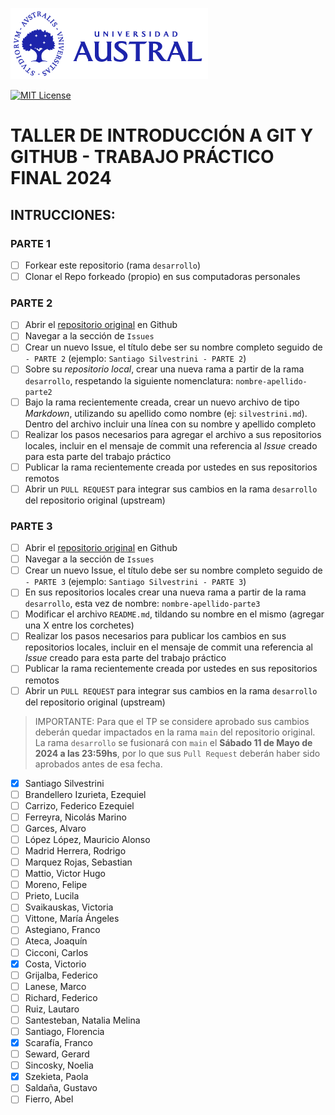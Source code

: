 ![MIT License](/images/logo-md-austral-1.png)

[![MIT License](https://img.shields.io/badge/License-MIT-green.svg)](https://choosealicense.com/licenses/mit/)

# TALLER DE INTRODUCCIÓN A GIT Y GITHUB - TRABAJO PRÁCTICO FINAL 2024

## INTRUCCIONES:

### PARTE 1

- [ ] Forkear este repositorio (rama `desarrollo`)
- [ ] Clonar el Repo forkeado (propio) en sus computadoras personales

### PARTE 2

- [ ] Abrir el [repositorio original](https://github.com/santiagosilvestrini/trabajo-final-2024) en Github
- [ ] Navegar a la sección de `Issues`
- [ ] Crear un nuevo Issue, el título debe ser su nombre completo seguido de `- PARTE 2` (ejemplo: `Santiago Silvestrini - PARTE 2`)
- [ ] Sobre su *repositorio local*, crear una nueva rama a partir de la rama `desarrollo`, respetando la siguiente nomenclatura: `nombre-apellido-parte2`
- [ ] Bajo la rama recientemente creada, crear un nuevo archivo de tipo *Markdown*, utilizando su apellido como nombre (ej: `silvestrini.md`). Dentro del archivo incluir una línea con su nombre y apellido completo
- [ ] Realizar los pasos necesarios para agregar el archivo a sus repositorios locales, incluir en el mensaje de commit una referencia al *Issue* creado para esta parte del trabajo práctico
- [ ] Publicar la rama recientemente creada por ustedes en sus repositorios remotos
- [ ] Abrir un `PULL REQUEST` para integrar sus cambios en la rama `desarrollo` del repositorio original (upstream)

### PARTE 3
- [ ] Abrir el [repositorio original](https://github.com/santiagosilvestrini/trabajo-final-2024) en Github
- [ ] Navegar a la sección de `Issues`
- [ ] Crear un nuevo Issue, el título debe ser su nombre completo seguido de `- PARTE 3` (ejemplo: `Santiago Silvestrini - PARTE 3`)
- [ ] En sus repositorios locales crear una nueva rama a partir de la rama `desarrollo`, esta vez de nombre: `nombre-apellido-parte3`
- [ ] Modificar el archivo `README.md`, tildando su nombre en el mismo (agregar una X entre los corchetes)
- [ ] Realizar los pasos necesarios para publicar los cambios en sus repositorios locales, incluir en el mensaje de commit una referencia al *Issue* creado para esta parte del trabajo práctico
- [ ] Publicar la rama recientemente creada por ustedes en sus repositorios remotos
- [ ] Abrir un `PULL REQUEST` para integrar sus cambios en la rama `desarrollo` del repositorio original (upstream)

> IMPORTANTE: Para que el TP se considere aprobado sus cambios deberán quedar impactados en la rama `main` del repositorio original. La rama `desarrollo` se fusionará con `main` el **Sábado 11 de Mayo de 2024 a las 23:59hs**, por lo que sus `Pull Request` deberán haber sido aprobados antes de esa fecha.


- [x] Santiago Silvestrini
- [ ] Brandellero Izurieta, Ezequiel
- [ ] Carrizo, Federico Ezequiel
- [ ] Ferreyra, Nicolás Marino
- [ ] Garces, Alvaro
- [ ] López López, Mauricio Alonso
- [ ] Madrid Herrera, Rodrigo
- [ ] Marquez Rojas, Sebastian
- [ ] Mattio, Victor Hugo
- [ ] Moreno, Felipe
- [ ] Prieto, Lucila
- [ ] Svaikauskas, Victoria
- [ ] Vittone, María Ángeles
- [ ] Astegiano, Franco
- [ ] Ateca, Joaquín
- [ ] Cicconi, Carlos
- [x] Costa, Victorio
- [ ] Grijalba, Federico
- [ ] Lanese, Marco
- [ ] Richard, Federico
- [ ] Ruiz, Lautaro
- [ ] Santesteban, Natalia Melina
- [ ] Santiago, Florencia
- [x] Scarafía, Franco
- [ ] Seward, Gerard
- [ ] Sincosky, Noelia
- [X] Szekieta, Paola
- [ ] Saldaña, Gustavo
- [ ] Fierro, Abel
